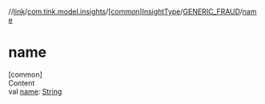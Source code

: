//[link](../../../index.md)/[com.tink.model.insights](../../index.md)/[[common]InsightType](../index.md)/[GENERIC_FRAUD](index.md)/[name](name.md)



# name  
[common]  
Content  
val [name](name.md): [String](https://kotlinlang.org/api/latest/jvm/stdlib/kotlin/-string/index.html)  



